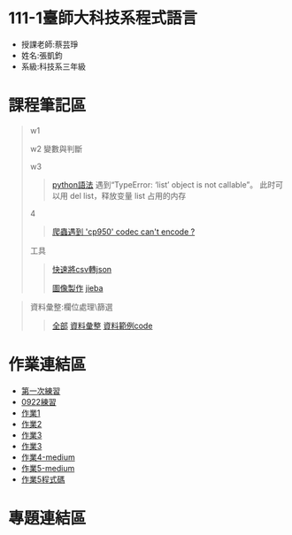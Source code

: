 # 111-1臺師大科技系程式語言
+ 授課老師:蔡芸琤
+ 姓名:張凱鈞
+ 系級:科技系三年級
# 課程筆記區
  >w1
  >
  >w2
  >變數與判斷
  >
  >w3
  >>[python語法](https://github.com/pecu/LawTech/blob/999a9e1294d50ed05d9be41894bc85d08ea47b11/Learning-Materials/C1_Python_%E5%9F%BA%E7%A4%8E_02/python_%E5%9F%BA%E7%A4%8E%E7%B5%84%E5%90%88%E4%BA%8C_code.ipynb)
  >>遇到“TypeError: ‘list’ object is not callable”。
  >>此时可以用 del list，释放变量 list 占用的内存
  >
  >4
  >>[爬蟲遇到 'cp950' codec can't encode ?](https://weirenxue.github.io/2021/06/12/python_cp950_codec_cant_encode/)
  >
  >工具
  >>[快速將csv轉json](https://www.delftstack.com/zh-tw/howto/python/csv-to-json-python/#%E5%9C%A8-python-%E4%B8%AD%E4%BD%BF%E7%94%A8-dataframe-to-json-%E6%96%B9%E6%B3%95%E5%B0%87-csv-%E6%AA%94%E6%A1%88%E8%BD%89%E6%8F%9B%E7%82%BA-json-%E6%AA%94%E6%A1%88)
  >>
  >>[圖像製作](https://plotly.com/python/)
  >>[jieba](https://github.com/pecu/LawTech/blob/aa94f8b902eda3587c6873758c63e0409c37232c/2021LawTech/Learning-Materials/C6_Python_%E6%96%87%E5%AD%97%E6%8E%A2%E5%8B%98/TextMining.ipynb)
  
  >資料彙整:欄位處理\篩選
  >>[全部](https://github.com/pecu/LawTech/tree/main/Learning-Materials/C5_Python_%E8%B3%87%E6%96%99%E5%BD%99%E6%95%B4%26%E8%B3%87%E6%96%99%E8%A6%96%E8%A6%BA%E5%8C%96)
  >>[資料彙整](https://github.com/pecu/LawTech/blob/aa94f8b902eda3587c6873758c63e0409c37232c/Learning-Materials/C5_Python_%E8%B3%87%E6%96%99%E5%BD%99%E6%95%B4&%E8%B3%87%E6%96%99%E8%A6%96%E8%A6%BA%E5%8C%96/python_%E8%B3%87%E6%96%99%E5%BD%99%E6%95%B4_ppt.pdf)
  >> [資料範例code](https://github.com/pecu/LawTech/blob/aa94f8b902eda3587c6873758c63e0409c37232c/Learning-Materials/C5_Python_%E8%B3%87%E6%96%99%E5%BD%99%E6%95%B4&%E8%B3%87%E6%96%99%E8%A6%96%E8%A6%BA%E5%8C%96/python_%E8%B3%87%E6%96%99%E5%BD%99%E6%95%B4_code.ipynb)
  

# 作業連結區
+ [第一次練習](https://github.com/eric40971116H/111-1NTNU-PL/blob/71b84c71aa79ce05fc985147a0444edca4c780a4/python01.ipynb)
+ [0922練習](https://github.com/eric40971116H/111-1NTNU-PL/blob/ab615f646370aae8eb0d4fdf20df39210fe199ec/0922practice.ipynb)
+ [作業1](https://github.com/eric40971116H/111-1NTNU-PL/blob/576bb98c2bd723b7e2bd17ee016cbe21d4566c0d/homework.ipynb)
+ [作業2](https://github.com/eric40971116H/111-1NTNU-PL/blob/05df0169b9a8d87036c37fce7198735efa4ac72b/HW2.ipynb)
+ [作業3](https://github.com/eric40971116H/111-1NTNU-PL/blob/f33e6a4ced2e99873a842fd5a4b7b8d25d276118/HW03/HW3.ipynb)
+ [作業3](https://github.com/eric40971116H/111-1NTNU-PL/tree/main/HW03)
+ [作業4-medium](https://medium.com/@ericjackintpe/%E7%94%A8python%E7%88%AC%E8%9F%B2-%E9%80%8F%E9%81%8E%E5%B7%A5%E5%85%B7%E4%BE%86%E5%88%86%E6%9E%90%E7%B6%B2%E5%8F%8B%E5%B0%8D%E6%96%BC%E6%96%B0%E4%B8%8A%E6%98%A0%E9%9B%BB%E5%BD%B1%E7%9A%84%E8%A9%95%E5%83%B9-28251dcaabdf)
+ [作業5-medium](https://medium.com/@ericjackintpe/文本共現網路分析-環保署裁罰處分-94ecd3560ce4)
+ [作業5程式碼](https://github.com/eric40971116H/111-1NTNU-PL/blob/916860b1728ec264192d6fe0d3a8d7d36274f3c0/HW05/HW05-2.ipynb)
# 專題連結區

